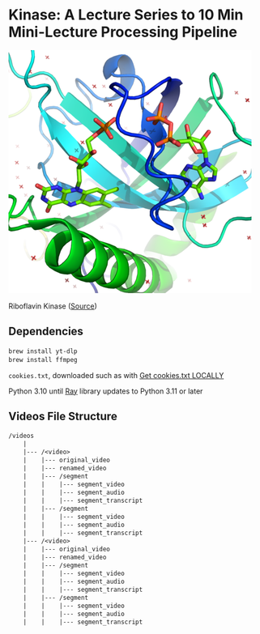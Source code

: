 # Kinase: A Lecture Series to 10 Min Mini-Lecture Processing Pipeline

![](riboflavin_kinase.png)

Riboflavin Kinase ([Source](https://commons.wikimedia.org/wiki/File:Riboflavin_kinase.png))

## Dependencies

```sh
brew install yt-dlp
brew install ffmpeg
```

`cookies.txt`, downloaded such as with [Get cookies.txt LOCALLY](https://chrome.google.com/webstore/detail/get-cookiestxt-locally/cclelndahbckbenkjhflpdbgdldlbecc)

Python 3.10 until [Ray](https://www.ray.io/) library updates to Python 3.11 or later

## Videos File Structure

```
/videos
    |
    |--- /<video>
    |    |--- original_video
    |    |--- renamed_video
    |    |--- /segment
    |    |    |--- segment_video
    |    |    |--- segment_audio
    |    |    |--- segment_transcript
    |    |--- /segment
    |    |    |--- segment_video
    |    |    |--- segment_audio
    |    |    |--- segment_transcript
    |--- /<video>
    |    |--- original_video
    |    |--- renamed_video
    |    |--- /segment
    |    |    |--- segment_video
    |    |    |--- segment_audio
    |    |    |--- segment_transcript
    |    |--- /segment
    |    |    |--- segment_video
    |    |    |--- segment_audio
    |    |    |--- segment_transcript
```
